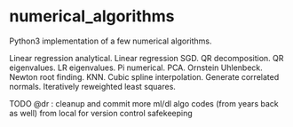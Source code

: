 # numerical_algorithms
Python3 implementation of a few numerical algorithms.

Linear regression analytical.
Linear regression SGD.
QR decomposition.
QR eigenvalues.
LR eigenvalues.
Pi numerical.
PCA.
Ornstein Uhlenbeck.
Newton root finding.
KNN.
Cubic spline interpolation.
Generate correlated normals.
Iteratively reweighted least squares.

TODO @dr : cleanup and commit more ml/dl algo codes (from years back as well) from local for version control safekeeping
